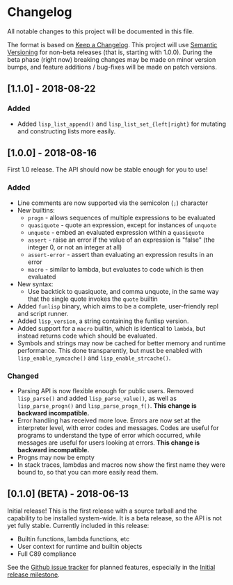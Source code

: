 Changelog
=========

All notable changes to this project will be documented in this file.

The format is based on [Keep a Changelog](http://keepachangelog.com/). This
project will use [Semantic Versioning](https://semver.org) for non-beta releases
(that is, starting with 1.0.0). During the beta phase (right now) breaking
changes may be made on minor version bumps, and feature additions / bug-fixes
will be made on patch versions.

## [1.1.0] - 2018-08-22

### Added
- Added `lisp_list_append()` and `lisp_list_set_{left|right}` for mutating and
  constructing lists more easily.

## [1.0.0] - 2018-08-16

First 1.0 release. The API should now be stable enough for you to use!

### Added
- Line comments are now supported via the semicolon (`;`) character
- New builtins:
  * `progn` - allows sequences of multiple expressions to be evaluated
  * `quasiquote` - quote an expression, except for instances of `unquote`
  * `unquote` - embed an evaluated expression within a `quasiquote`
  * `assert` - raise an error if the value of an expression is "false" (the
    integer 0, or not an integer at all)
  * `assert-error` - assert than evaluating an expression results in an error
  * `macro` - similar to lambda, but evaluates to code which is then evaluated
- New syntax:
  * Use backtick to quasiquote, and comma unquote, in the same way that the
    single quote invokes the `quote` builtin
- Added `funlisp` binary, which aims to be a complete, user-friendly repl and
  script runner.
- Added `lisp_version`, a string containing the funlisp version.
- Added support for a `macro` builtin, which is identical to `lambda`, but
  instead returns code which should be evaluated.
- Symbols and strings may now be cached for better memory and runtime
  performance. This done transparently, but must be enabled with
  `lisp_enable_symcache()` and `lisp_enable_strcache()`.
### Changed
- Parsing API is now flexible enough for public users. Removed `lisp_parse()`
  and added `lisp_parse_value()`, as well as `lisp_parse_progn()` and
  `lisp_parse_progn_f()`. **This change is backward incompatible.**
- Error handling has received more love. Errors are now set at the interpreter
  level, with error codes and messages. Codes are useful for programs to
  understand the type of error which occurred, while messages are useful for
  users looking at errors. **This change is backward incompatible.**
- Progns may now be empty
- In stack traces, lambdas and macros now show the first name they were bound
  to, so that you can more easily read them.

## [0.1.0] (BETA) - 2018-06-13

Initial release! This is the first release with a source tarball and the
capability to be installed system-wide. It is a beta release, so the API is not
yet fully stable. Currently included in this release:
- Builtin functions, lambda functions, etc
- User context for runtime and builtin objects
- Full C89 compliance

See the [Github issue tracker](https://github.com/brenns10/funlisp/issues) for
planned features, especially in the
[Initial release milestone](https://github.com/brenns10/funlisp/milestone/2).
